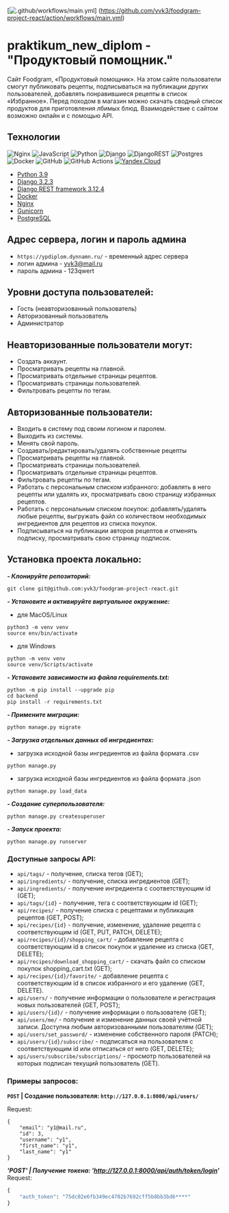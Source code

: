 
[![.github/workflows/main.yml](https://github.com/yvk3/foodgram-project-react/actions/workflows/main.yml/badge.svg)]
(https://github.com/yvk3/foodgram-project-react/action/workflows/main.yml)
# praktikum_new_diplom - "Продуктовый помощник."

Cайт Foodgram, «Продуктовый помощник». На этом сайте пользователи смогут публиковать рецепты, 
подписываться на публикации других пользователей, добавлять понравившиеся рецепты
в список «Избранное». Перед походом в магазин можно скачать сводный список продуктов для приготовления лбимых блюд.
Взаимодействие с сайтом возможно онлайн и с помощью API.

## Технологии

![Nginx](https://img.shields.io/badge/nginx-%23009639.svg?style=for-the-badge&logo=nginx&logoColor=white) ![JavaScript](https://img.shields.io/badge/javascript-%23323330.svg?style=for-the-badge&logo=javascript&logoColor=%23F7DF1E) ![Python](https://img.shields.io/badge/python-3670A0?style=for-the-badge&logo=python&logoColor=ffdd54) ![Django](https://img.shields.io/badge/django-%23092E20.svg?style=for-the-badge&logo=django&logoColor=white) ![DjangoREST](https://img.shields.io/badge/DJANGO-REST-ff1709?style=for-the-badge&logo=django&logoColor=white&color=ff1709&labelColor=gray) ![Postgres](https://img.shields.io/badge/postgres-%23316192.svg?style=for-the-badge&logo=postgresql&logoColor=white) ![Docker](https://img.shields.io/badge/docker-%230db7ed.svg?style=for-the-badge&logo=docker&logoColor=white) 
![GitHub](https://img.shields.io/badge/github-%23121011.svg?style=for-the-badge&logo=github&logoColor=white) 
![GitHub Actions](https://img.shields.io/badge/github%20actions-%232671E5.svg?style=for-the-badge&logo=githubactions&logoColor=white)
[![Yandex.Cloud](https://img.shields.io/badge/-Yandex.Cloud-464646?style=flat&logo=Yandex.Cloud&logoColor=56C0C0&color=008080)](https://cloud.yandex.ru/)

- [Python 3.9](https://www.python.org/downloads/)
- [Django 3.2.3](https://www.djangoproject.com/download/)
- [Django REST framework 3.12.4](https://pypi.org/project/djangorestframework/#files)
- [Docker](https://docs.docker.com/)
- [Nginx](https://nginx.org/en/docs/)
- [Gunicorn](https://pypi.org/project/gunicorn/20.1.0/)
- [PostgreSQL](https://www.postgresql.org/docs/)

## Адрес сервера, логин и пароль админа
- ```https://ypdiplom.dynnamn.ru/``` - временный адрес сервера
- логин админа - yvk3@mail.ru   
- пароль админа - 123qwert


## Уровни доступа пользователей:
- Гость (неавторизованный пользователь)
- Авторизованный пользователь
- Администратор
## Неавторизованные пользователи могут:
- Создать аккаунт.
- Просматривать рецепты на главной.
- Просматривать отдельные страницы рецептов.
- Просматривать страницы пользователей.
- Фильтровать рецепты по тегам.
## Авторизованные пользователи:
- Входить в систему под своим логином и паролем.
- Выходить из системы.
- Менять свой пароль.
- Создавать/редактировать/удалять собственные рецепты
- Просматривать рецепты на главной.
- Просматривать страницы пользователей.
- Просматривать отдельные страницы рецептов.
- Фильтровать рецепты по тегам.
- Работать с персональным списком избранного: добавлять в него рецепты или удалять их, просматривать свою страницу избранных рецептов.
- Работать с персональным списком покупок: добавлять/удалять любые рецепты, выгружать файл со количеством необходимых ингредиентов для рецептов из списка покупок.
- Подписываться на публикации авторов рецептов и отменять подписку, просматривать свою страницу подписок.

## Установка проекта локально:
***- Клонируйте репозиторий:***
```
git clone git@github.com:yvk3/foodgram-project-react.git
```

***- Установите и активируйте виртуальное окружение:***
- для MacOS/Linux
```
python3 -m venv venv
source env/bin/activate
```
- для Windows
```
python -m venv venv
source venv/Scripts/activate
```

***- Установите зависимости из файла requirements.txt:***
```
python -m pip install --upgrade pip
cd backend
pip install -r requirements.txt
```

***- Примените миграции:***
```
python manage.py migrate
```
***- Загрузка отдельных данных об ингредиентах:***
- загрузка исходной базы ингредиентов из файла формата .csv
```import_data
python manage.py 
```
- загрузка исходной базы ингредиентов из файла формата .json
```
python manage.py load_data
```

***- Создание суперпользователя:***
```
python manage.py createsuperuser
```
***- Запуск проекта:***
```
python manage.py runserver
```

### Доступные запросы API:
- ```api/tags/``` - получение, списка тегов (GET);
- ```api/ingredients/``` - получение, списка ингредиентов (GET);
- ```api/ingredients/``` - получение ингредиента с соответствующим id (GET);
- ```api/tags/{id}``` - получение, тега с соответствующим id (GET);
- ```api/recipes/``` - получение списка с рецептами и публикация рецептов
     (GET, POST);
- ```api/recipes/{id}``` - получение, изменение, удаление рецепта с
     соответствующим id (GET, PUT, PATCH, DELETE);
- ```api/recipes/{id}/shopping_cart/``` - добавление рецепта с соответствующим
     id в список покупок и удаление из списка (GET, DELETE);
- ```api/recipes/download_shopping_cart/``` - скачать файл со списком покупок
     shopping_cart.txt (GET);
- ```api/recipes/{id}/favorite/``` - добавление рецепта с соответствующим id в
     список избранного и его удаление (GET, DELETE).
- ```api/users/``` - получение информации о пользователе и регистрация новых
     пользователей (GET, POST);
- ```api/users/{id}/``` - получение информации о пользователе (GET);
- ```api/users/me/``` - получение и изменение данных своей учётной записи.
     Доступна любым авторизованными пользователям (GET);
- ```api/users/set_password/``` - изменение собственного пароля (PATCH);
- ```api/users/{id}/subscribe/``` - подписаться на пользователя с
     соответствующим id или отписаться от него (GET, DELETE);
- ```api/users/subscribe/subscriptions/``` - просмотр пользователей на которых
     подписан текущий пользователь (GET).

### Примеры запросов:

**`POST` | Создание пользователя: `http://127.0.0.1:8000/api/users/`**

Request:
```
{
    "email": "y1@mail.ru",
    "id": 3,
    "username": "y1",
    "first_name": "y1",
    "last_name": "y1"
}
```
***'POST' | Получение токена: 'http://127.0.0.1:8000/api/auth/token/login'***
Request:
```python
{
    "auth_token": "75dc02e6fb349ec4702b7692cff5b8bb3bd6****"
}
```